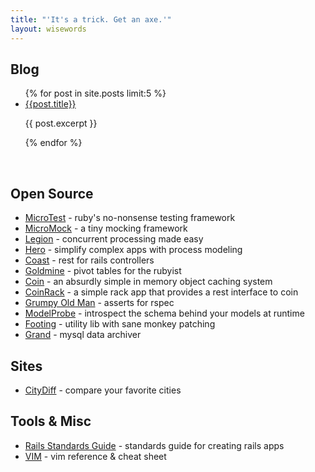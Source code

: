 ```yaml
---
title: "'It's a trick. Get an axe.'"
layout: wisewords
---
```


<h2 class="page-header">Blog</h2>
<ul>
  {% for post in site.posts limit:5 %}
  <li>
    <a href="{{post.url}}">{{post.title}}</a>
    <p>{{ post.excerpt }}</p>
  </li>
  {% endfor %}
</ul>

<div style="clear:both"></div>
<br />

<h2 class="page-header">Open Source</h2>
<ul>
  <li>
    <a href="https://github.com/hopsoft/micro_test">MicroTest</a>
    - ruby's no-nonsense testing framework
  </li>
  <li>
    <a href="https://github.com/hopsoft/micro_mock">MicroMock</a>
    - a tiny mocking framework
  </li>
  <li>
    <a href="https://github.com/hopsoft/legion/">Legion</a>
    - concurrent processing made easy
  </li>
  <li>
    <a href="https://github.com/hopsoft/hero/">Hero</a>
    - simplify complex apps with process modeling
  </li>
  <li>
    <a href="https://github.com/hopsoft/coast/">Coast</a>
    - rest for rails controllers
  </li>
  <li>
    <a href="https://github.com/hopsoft/goldmine/">Goldmine</a>
    - pivot tables for the rubyist
  </li>
  <li>
    <a href="https://github.com/hopsoft/coin">Coin</a>
    - an absurdly simple in memory object caching system
  </li>
  <li>
    <a href="https://github.com/hopsoft/coin_rack">CoinRack</a>
    - a simple rack app that provides a rest interface to coin
  </li>
  <li>
    <a href="https://github.com/hopsoft/grumpy_old_man">Grumpy Old Man</a>
    - asserts for rspec
  </li>
  <li>
    <a href="https://github.com/hopsoft/model_probe/">ModelProbe</a>
    - introspect the schema behind your models at runtime
  </li>
  <li>
    <a href="https://github.com/hopsoft/footing/">Footing</a>
    - utility lib with sane monkey patching
  </li>
  <li>
    <a href="https://github.com/hopsoft/grand">Grand</a>
    - mysql data archiver
  </li>
</ul>

<h2 class="page-header">Sites</h2>
<ul>
  <li>
    <a href="http://www.citydiff.com">CityDiff</a>
    - compare your favorite cities
  </li>
</ul>

<h2 class="page-header">Tools &amp; Misc</h2>
<ul>
  <li>
    <a href="https://github.com/hopsoft/rails_standards">Rails Standards Guide</a>
    - standards guide for creating rails apps
  </li>
  <li>
    <a href="http://hopsoft.github.com/vim.html">VIM</a>
    - vim reference &amp; cheat sheet
  </li>
</ul>

